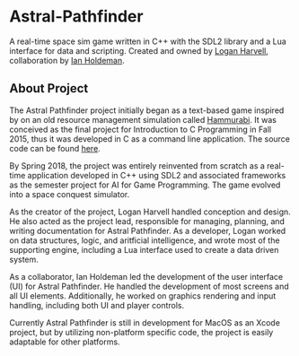 # Astral-Pathfinder
A real-time space sim game written in C++ with the SDL2 library and a Lua interface for data and scripting.
Created and owned by [Logan Harvell](https://github.com/LoganTHarvell), collaboration by [Ian Holdeman](https://github.com/iholdeman1).

## About Project
The Astral Pathfinder project initially began as a text-based game inspired by on an old resource management simulation called [Hammurabi](http://www.hammurabigame.com/hammurabi-game.php "Hammurabi"). It was conceived as the final project for Introduction to C Programming in Fall 2015, thus it was developed in C as a command line application. The source code can be found [here](https://github.com/LoganTHarvell/Astral-Pathfinder-Command-Line-Prototype).

By Spring 2018, the project was entirely reinvented from scratch as a real-time application developed in C++ using SDL2 and associated frameworks as the semester project for AI for Game Programming. The game evolved into a space conquest simulator.

As the creator of the project, Logan Harvell handled conception and design. He also acted as the project lead, responsible for managing, planning, and writing documentation for Astral Pathfinder. As a developer, Logan worked on data structures, logic, and aritficial intelligence, and wrote most of the supporting engine, including a Lua interface used to create a data driven system.

As a collaborator, Ian Holdeman led the development of the user interface (UI) for Astral Pathfinder. He handled the development of most screens and all UI elements. Additionally, he worked on graphics rendering and input handling, including both UI and player controls.

Currently Astral Pathfinder is still in development for MacOS as an Xcode project, but by utilizing non-platform specific code, the project is easily adaptable for other platforms.
